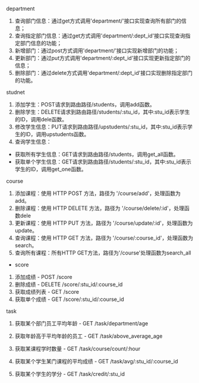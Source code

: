 department

1. 查询部门信息：通过get方式调用'department/'接口实现查询所有部门的信息；
2. 查询指定部门信息：通过get方式调用'department/:dept_id'接口实现查询指定部门信息的功能；
3. 新增部门：通过post方式调用'department/'接口实现新增部门的功能；
4. 更新部门：通过put方式调用'department/:dept_id'接口实现更新指定部门的信息；
5. 删除部门：通过delete方式调用'department/:dept_id'接口实现删除指定部门的功能。

studnet 

1. 添加学生：POST请求到路由路径/students，调用add函数。
2. 删除学生：DELETE请求到路由路径/students/:stu_id，其中:stu_id表示学生的ID，调用dele函数。
3. 修改学生信息：PUT请求到路由路径/upstudents/:stu_id，其中:stu_id表示学生的ID，调用upstudents函数。
4. 查询学生信息：

- 获取所有学生信息：GET请求到路由路径/students，调用get_all函数。
- 获取单个学生信息：GET请求到路由路径/students/:stu_id，其中:stu_id表示学生的ID，调用get_one函数。



course

1. 添加课程：使用 HTTP POST 方法，路径为 '/course/add'，处理函数为 add。
2. 删除课程：使用 HTTP DELETE 方法，路径为 '/course/delete/:id'，处理函数dele
3. 更新课程：使用 HTTP PUT 方法，路径为 '/course/update/:id'，处理函数为 update。
4. 查询课程：使用 HTTP GET 方法，路径为 '/course/:course_id'，处理函数为 search。
5. 查询所有课程：所有HTTP GET方法，路径为'/course'处理函数为search_all





- score

  

1. 添加成绩 - POST /score
2. 删除成绩 - DELETE /score/:stu_id/:course_id
3. 获取成绩列表 - GET /score
4. 获取单个成绩 - GET /score/:stu_id/:course_id





task

1. 获取某个部门员工平均年龄 - GET /task/department/age

2. 获取年龄高于平均年龄的员工 - GET /task/above_average_age

3. 获取某课程学时数量 - GET /task/course/count/:hour

4. 获取某个学生某门课程的平均成绩 - GET /task/avg/:stu_id/:course_id

5. 获取某个学生的学分 - GET /task/credit/:stu_id

   
